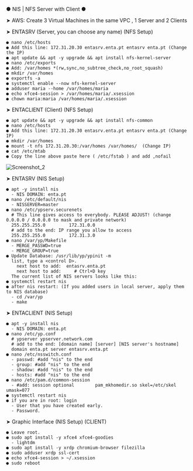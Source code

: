 ● NIS | NFS Server with Client ●

➤ AWS: Create 3 Virtual Machines in the same VPC , 1 Server and 2 Clients 

➤ ENTASRV (Server, you can choose any name) (NFS Setup)

    ● nano /etc/hosts
    ● Add this line: 172.31.20.30 entasrv.enta.pt entasrv enta.pt (Change the IP)
    ● apt update && apt -y upgrade && apt install nfs-kernel-server
    ● nano /etc/exports
    ● Add: /var/homes *(rw,sync,no_subtree_check,no_root_squash)
    ● mkdir /var/homes
    ● exportfs -a
    ● systemctl enable --now nfs-kernel-server
    ● adduser maria --home /var/homes/maria
    ● echo xfce4-session > /var/homes/maria/.xsession
    ● chown maria:maria /var/homes/maria/.xsession

➤ ENTACLIENT (Client) (NFS Setup)

    ● apt update && apt -y upgrade && apt install nfs-common
    ● nano /etc/hosts
    ● Add this line: 172.31.20.30 entasrv.enta.pt entasrv enta.pt (Change IP)
    ● mkdir /var/homes
    ● mount -t nfs 172.31.20.30:/var/homes /var/homes/  (Change IP)
    ● cat /etc/mtab
    ● Copy the line above paste here ( /etc/fstab ) and add ,nofail
    
  ![Screenshot_2](https://user-images.githubusercontent.com/85712710/150430559-4d44d7bf-9a3b-4ff6-833a-a2d97517fa13.png)
 
➤ ENTASRV (NIS Setup)

    ● apt -y install nis
      - NIS DOMAIN: enta.pt
    ● nano /etc/default/nis
      - NISSERVER=master
    ● nano /etc/ypserv.securenets
      # This line gives access to everybody. PLEASE ADJUST! (change 0.0.0.0 / 0.0.0.0 to mask and private network)
      255.255.255.0         172.31.0.0
      # add to the end: IP range you allow to access
      255.255.255.0         172.31.3.0
    ● nano /var/yp/Makefile
      - MERGE_PASSWD=true
      - MERGE_GROUP=true
    ● Update Database: /usr/lib/yp/ypinit -m
      list, type a <control D>.
        next host to add:  entasrv.enta.pt
        next host to add:     # Ctrl+D key
      The current list of NIS servers looks like this:
    ● systemctl restart nis
    ● after nis restart: (If you added users in local server, apply them to NIS database)
      - cd /var/yp
      - make
    
    
➤ ENTACLIENT (NIS Setup)
   
    ● apt -y install nis
      - NIS DOMAIN: enta.pt
    ● nano /etc/yp.conf
      # ypserver ypserver.network.com
      # add to the end: [domain name] [server] [NIS server's hostname]
      domain enta.pt server entasrv.enta.pt
    ● nano /etc/nsswitch.conf
      - passwd: #add "nis" to the end
      - group: #add "nis" to the end
      - shadow: #add "nis" to the end
      - hosts: #add "nis" to the end
    ● nano /etc/pam.d/common-session
      - #add: session optional        pam_mkhomedir.so skel=/etc/skel umask=077
    ● systemctl restart nis
    ● if you are in root: login
      - User that you have created early.
      - Password.
      
➤ Graphic Interface (NIS Setup) (CLIENT)

    ● Leave root.
    ● sudo apt install -y xfce4 xfce4-goodies
      - lightdm
    ● sudo apt install -y xrdp chromium-browser filezilla
    ● sudo adduser xrdp ssl-cert
    ● echo xfce4-session > ~/.xsession
    ● sudo reboot

  
